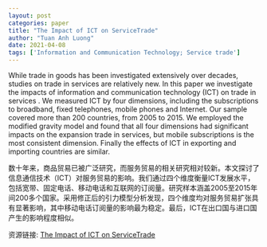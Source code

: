 ```yaml
---
layout: post
categories: paper
title: "The Impact of ICT on ServiceTrade"
author: "Tuan Anh Luong"
date: 2021-04-08
tags: ['Information and Communication Technology; Service trade']
---
```


While trade in goods has  been investigated extensively over decades, studies on trade in services are relatively new. In this paper we investigate the impacts of information and communication technology (ICT) on  trade in services . We measured ICT by four dimensions, including the subscriptions to broadband, fixed telephones, mobile phones and Internet. Our sample covered more than 200 countries, from 2005 to 2015. We employed the modified gravity model and found that all four dimensions had significant impacts on the expansion  trade in services, but mobile subscriptions is the most consistent dimension. Finally the effects of ICT in  exporting and importing  countries are similar.

数十年来，商品贸易已被广泛研究，而服务贸易的相关研究相对较新。本文探讨了信息通信技术（ICT）对服务贸易的影响。我们通过四个维度衡量ICT发展水平，包括宽带、固定电话、移动电话和互联网的订阅量。研究样本涵盖2005至2015年间200多个国家。采用修正后的引力模型分析发现，四个维度均对服务贸易扩张具有显著影响，其中移动电话订阅量的影响最为稳定。最后，ICT在出口国与进口国产生的影响程度相似。

资源链接: [The Impact of ICT on ServiceTrade](https://papers.ssrn.com/sol3/papers.cfm?abstract_id=3641493)
